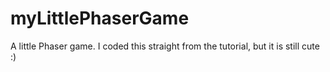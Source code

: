 # myLittlePhaserGame
A little Phaser game.
I coded this straight from the tutorial, but it is still cute :)
